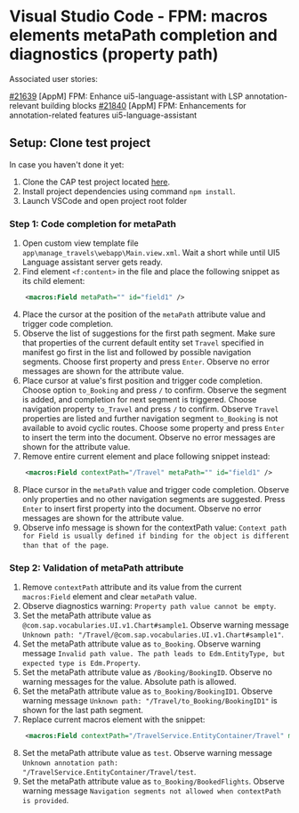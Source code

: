 # Visual Studio Code - FPM: macros elements metaPath completion and diagnostics (property path)

Associated user stories:

[#21639](https://github.wdf.sap.corp/ux-engineering/tools-suite/issues/21639) [AppM] FPM: Enhance ui5-language-assistant with LSP annotation-relevant building blocks
[#21840](https://github.wdf.sap.corp/ux-engineering/tools-suite/issues/21840) [AppM] FPM: Enhancements for annotation-related features ui5-language-assistant

## **Setup**: Clone test project

In case you haven't done it yet:

1. Clone the CAP test project located [here](./project/flight/cap).
2. Install project dependencies using command `npm install`.
3. Launch VSCode and open project root folder

### **Step 1**: Code completion for metaPath

1. Open custom view template file `app\manage_travels\webapp\Main.view.xml`. Wait a short while until UI5 Language assistant server gets ready.
2. Find element `<f:content>` in the file and place the following snippet as its child element:

```XML
    <macros:Field metaPath="" id="field1" />
```

4. Place the cursor at the position of the `metaPath` attribute value and trigger code completion.
5. Observe the list of suggestions for the first path segment. Make sure that properties of the current default entity set `Travel` specified in manifest go first in the list and followed by possible navigation segments. Choose first property and press `Enter`. Observe no error messages are shown for the attribute value.
6. Place cursor at value's first position and trigger code completion. Choose option `to_Booking` and press `/` to confirm. Observe the segment is added, and completion for next segment is triggered. Choose navigation property `to_Travel` and press `/` to confirm. Observe `Travel` properties are listed and further navigation segment `to_Booking` is not available to avoid cyclic routes. Choose some property and press `Enter` to insert the term into the document. Observe no error messages are shown for the attribute value.
7. Remove entire current element and place following snippet instead:

```XML
    <macros:Field contextPath="/Travel" metaPath="" id="field1" />
```

8. Place cursor in the `metaPath` value and trigger code completion. Observe only properties and no other navigation segments are suggested. Press `Enter` to insert first property into the document. Observe no error messages are shown for the attribute value.
9. Observe info message is shown for the contextPath value: `Context path for Field is usually defined if binding for the object is different than that of the page`.

### **Step 2**: Validation of metaPath attribute

1. Remove `contextPath` attribute and its value from the current `macros:Field` element and clear `metaPath` value.
2. Observe diagnostics warning: `Property path value cannot be empty`.
3. Set the metaPath attribute value as `@com.sap.vocabularies.UI.v1.Chart#sample1`. Observe warning message `Unknown path: "/Travel/@com.sap.vocabularies.UI.v1.Chart#sample1"`.
4. Set the metaPath attribute value as `to_Booking`. Observe warning message `Invalid path value. The path leads to Edm.EntityType, but expected type is Edm.Property`.
5. Set the metaPath attribute value as `/Booking/BookingID`. Observe no warning messages for the value. Absolute path is allowed.
6. Set the metaPath attribute value as `to_Booking/BookingID1`. Observe warning message `Unknown path: "/Travel/to_Booking/BookingID1"` is shown for the last path segment.
7. Replace current macros element with the snippet:

```XML
    <macros:Field contextPath="/TravelService.EntityContainer/Travel" metaPath="" id="field1" />
```

8. Set the metaPath attribute value as `test`. Observe warning message `Unknown annotation path: "/TravelService.EntityContainer/Travel/test`.
9. Set the metaPath attribute value as `to_Booking/BookedFlights`. Observe warning message `Navigation segments not allowed when contextPath is provided`.
